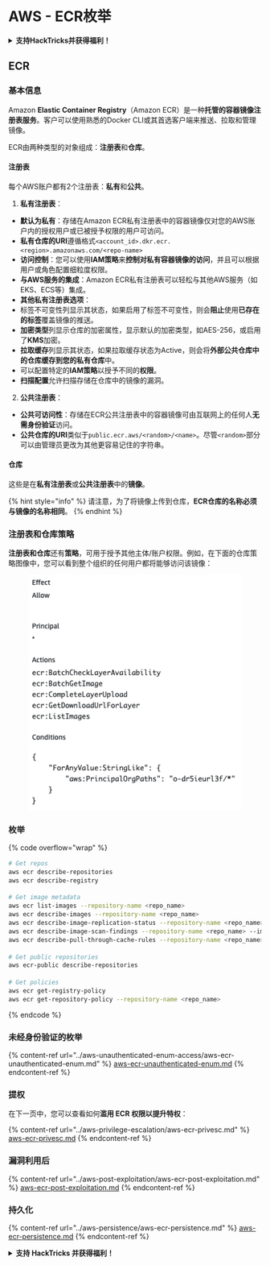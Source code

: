 # AWS - ECR枚举

<details>

<summary><strong>支持HackTricks并获得福利！</strong></summary>

* 如果您想在HackTricks中看到您的公司广告，或者如果您想访问PEASS的最新版本或下载PDF版的HackTricks，请查看[**订阅计划**](https://github.com/sponsors/carlospolop)！
* 获取[**官方PEASS和HackTricks周边产品**](https://peass.creator-spring.com)
* 发现[**PEASS家族**](https://opensea.io/collection/the-peass-family)，我们的独家[**NFT**](https://opensea.io/collection/the-peass-family)收藏品
* **加入** 💬 [**Discord群组**](https://discord.gg/hRep4RUj7f) 或 [**Telegram群组**](https://t.me/peass) 或 **关注**我在**Twitter**上的🐦 [**@carlospolopm**](https://twitter.com/carlospolopm)**。**
* **通过向** [**HackTricks**](https://github.com/carlospolop/hacktricks) **和** [**HackTricks Cloud**](https://github.com/carlospolop/hacktricks-cloud) **github仓库提交PR来分享您的黑客技巧。**

</details>

## ECR

### 基本信息

Amazon **Elastic Container Registry**（Amazon ECR）是一种**托管的容器镜像注册表服务**。客户可以使用熟悉的Docker CLI或其首选客户端来推送、拉取和管理镜像。

ECR由两种类型的对象组成：**注册表**和**仓库**。

#### 注册表

每个AWS账户都有2个注册表：**私有**和**公共**。

1. **私有注册表**：

* **默认为私有**：存储在Amazon ECR私有注册表中的容器镜像仅对您的AWS账户内的授权用户或已被授予权限的用户可访问。
* **私有仓库的URI**遵循格式`<account_id>.dkr.ecr.<region>.amazonaws.com/<repo-name>`
* **访问控制**：您可以使用**IAM策略**来**控制对私有容器镜像的访问**，并且可以根据用户或角色配置细粒度权限。
* **与AWS服务的集成**：Amazon ECR私有注册表可以轻松与其他AWS服务（如EKS、ECS等）集成。
* **其他私有注册表选项**：
* 标签不可变性列显示其状态，如果启用了标签不可变性，则会**阻止**使用**已存在的标签**覆盖镜像的推送。
* **加密类型**列显示仓库的加密属性，显示默认的加密类型，如AES-256，或启用了**KMS**加密。
* **拉取缓存**列显示其状态，如果拉取缓存状态为Active，则会将**外部公共仓库中的仓库缓存到您的私有仓库**中。
* 可以配置特定的**IAM策略**以授予不同的**权限**。
* **扫描配置**允许扫描存储在仓库中的镜像的漏洞。

2. **公共注册表**：

* **公共可访问性**：存储在ECR公共注册表中的容器镜像可由互联网上的任何人**无需身份验证**访问。
* **公共仓库的URI**类似于`public.ecr.aws/<random>/<name>`。尽管`<random>`部分可以由管理员更改为其他更容易记住的字符串。

#### **仓库**

这些是在**私有注册表**或**公共注册表**中的**镜像**。

{% hint style="info" %}
请注意，为了将镜像上传到仓库，**ECR仓库的名称必须与镜像的名称相同**。
{% endhint %}

### 注册表和仓库策略

**注册表和仓库**还有**策略**，可用于授予其他主体/账户权限。例如，在下面的仓库策略图像中，您可以看到整个组织的任何用户都将能够访问该镜像：

<figure><img src="../../../.gitbook/assets/image (87).png" alt=""><figcaption></figcaption></figure>

### 枚举

{% code overflow="wrap" %}
```bash
# Get repos
aws ecr describe-repositories
aws ecr describe-registry

# Get image metadata
aws ecr list-images --repository-name <repo_name>
aws ecr describe-images --repository-name <repo_name>
aws ecr describe-image-replication-status --repository-name <repo_name> --image-id <image_id>
aws ecr describe-image-scan-findings --repository-name <repo_name> --image-id <image_id>
aws ecr describe-pull-through-cache-rules --repository-name <repo_name> --image-id <image_id>

# Get public repositories
aws ecr-public describe-repositories

# Get policies
aws ecr get-registry-policy
aws ecr get-repository-policy --repository-name <repo_name>
```
{% endcode %}

### 未经身份验证的枚举

{% content-ref url="../aws-unauthenticated-enum-access/aws-ecr-unauthenticated-enum.md" %}
[aws-ecr-unauthenticated-enum.md](../aws-unauthenticated-enum-access/aws-ecr-unauthenticated-enum.md)
{% endcontent-ref %}

### 提权

在下一页中，您可以查看如何**滥用 ECR 权限以提升特权**：

{% content-ref url="../aws-privilege-escalation/aws-ecr-privesc.md" %}
[aws-ecr-privesc.md](../aws-privilege-escalation/aws-ecr-privesc.md)
{% endcontent-ref %}

### 漏洞利用后

{% content-ref url="../aws-post-exploitation/aws-ecr-post-exploitation.md" %}
[aws-ecr-post-exploitation.md](../aws-post-exploitation/aws-ecr-post-exploitation.md)
{% endcontent-ref %}

### 持久化

{% content-ref url="../aws-persistence/aws-ecr-persistence.md" %}
[aws-ecr-persistence.md](../aws-persistence/aws-ecr-persistence.md)
{% endcontent-ref %}

<details>

<summary><strong>支持 HackTricks 并获得福利！</strong></summary>

* 如果您想在 HackTricks 中看到您的**公司广告**，或者如果您想访问**PEASS 的最新版本或下载 HackTricks 的 PDF**，请查看[**订阅计划**](https://github.com/sponsors/carlospolop)！
* 获取[**官方 PEASS 和 HackTricks 商品**](https://peass.creator-spring.com)
* 发现[**PEASS 家族**](https://opensea.io/collection/the-peass-family)，我们的独家[**NFT**](https://opensea.io/collection/the-peass-family)收藏品
* **加入** 💬 [**Discord 群组**](https://discord.gg/hRep4RUj7f) 或 [**telegram 群组**](https://t.me/peass) 或 **关注**我在 **Twitter** 🐦 [**@carlospolopm**](https://twitter.com/carlospolopm)**。**
* **通过向** [**HackTricks**](https://github.com/carlospolop/hacktricks) **和** [**HackTricks Cloud**](https://github.com/carlospolop/hacktricks-cloud) **github 仓库提交 PR 来分享您的黑客技巧。**

</details>
